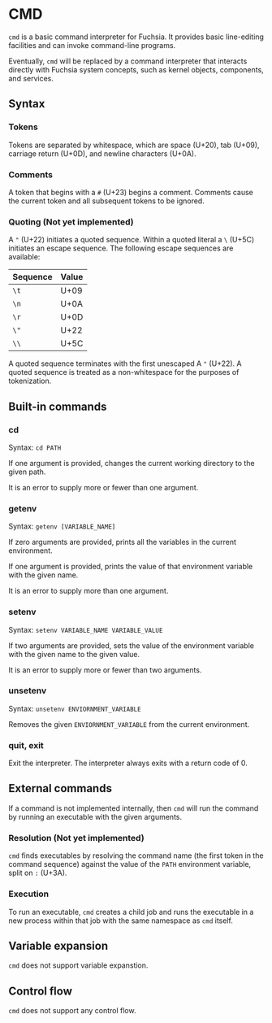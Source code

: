 # CMD

`cmd` is a basic command interpreter for Fuchsia. It provides basic
line-editing facilities and can invoke command-line programs.

Eventually, `cmd` will be replaced by a command interpreter that
interacts directly with Fuchsia system concepts, such as kernel
objects, components, and services.

## Syntax

### Tokens

Tokens are separated by whitespace, which are space (U+20), tab (U+09),
carriage return (U+0D), and newline characters (U+0A).

### Comments

A token that begins with a `#` (U+23) begins a comment. Comments cause the
current token and all subsequent tokens to be ignored.

### Quoting (Not yet implemented)

A `"` (U+22) initiates a quoted sequence. Within a quoted literal a `\`
(U+5C) initiates an escape sequence. The following escape sequences are
available:

| Sequence | Value |
|----------|-------|
| `\t`     | U+09  |
| `\n`     | U+0A  |
| `\r`     | U+0D  |
| `\"`     | U+22  |
| `\\`     | U+5C  |

A quoted sequence terminates with the first unescaped A `"` (U+22). A
quoted sequence is treated as a non-whitespace for the purposes of
tokenization.

## Built-in commands

### cd

Syntax: `cd PATH`

If one argument is provided, changes the current working directory to the given
path.

It is an error to supply more or fewer than one argument.

### getenv

Syntax: `getenv [VARIABLE_NAME]`

If zero arguments are provided, prints all the variables in the current
environment.

If one argument is provided, prints the value of that environment variable with
the given name.

It is an error to supply more than one argument.

### setenv

Syntax: `setenv VARIABLE_NAME VARIABLE_VALUE`

If two arguments are provided, sets the value of the environment variable with
the given name to the given value.

It is an error to supply more or fewer than two arguments.

### unsetenv

Syntax: `unsetenv ENVIORNMENT_VARIABLE`

Removes the given `ENVIORNMENT_VARIABLE` from the current environment.

### quit, exit

Exit the interpreter. The interpreter always exits with a return code of 0.

## External commands

If a command is not implemented internally, then `cmd` will run the command by
running an executable with the given arguments.

### Resolution (Not yet implemented)

`cmd` finds executables by resolving the command name (the first token in the
command sequence) against the value of the `PATH` environment variable, split
on `:` (U+3A).

### Execution

To run an executable, `cmd` creates a child job and runs the executable in a
new process within that job with the same namespace as `cmd` itself.

## Variable expansion

`cmd` does not support variable expanstion.

## Control flow

`cmd` does not support any control flow.
